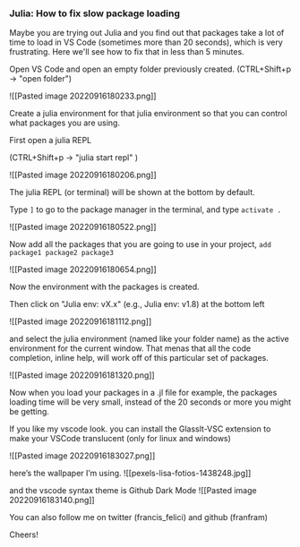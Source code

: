 
### Julia: How to fix slow package loading

Maybe you are trying out Julia and you find out that packages take a lot of time to load in VS Code (sometimes more than 20 seconds), which is very frustrating. Here we'll see how to fix that in less than 5 minutes. 


Open VS Code and open an empty folder previously created. 
(CTRL+Shift+p -> "open folder")

![[Pasted image 20220916180233.png]]

Create a julia environment for that julia environment so that you can control what packages you are using. 

First open a julia REPL

(CTRL+Shift+p -> "julia start repl" )

![[Pasted image 20220916180206.png]]

The julia REPL (or terminal) will be shown at the bottom by default. 

Type `]` to go to the package manager in the terminal, and type `activate .`

![[Pasted image 20220916180522.png]]

Now add all the packages that you are going to use in your project, `add package1 package2 package3`

![[Pasted image 20220916180654.png]]

Now the environment with the packages is created. 

Then click on "Julia env: vX.x" (e.g., Julia env: v1.8) at the bottom left

![[Pasted image 20220916181112.png]]

and select the julia environment (named like your folder name) as the active environment for the current window. That menas that all the code completion, inline help, will work off of this particular set of packages. 

![[Pasted image 20220916181320.png]]

Now when you load your packages in a .jl file for example, the packages loading time will be very small, instead of the 20 seconds or more you might be getting.



If you like my vscode look. you can install the Glasslt-VSC extension to make your VSCode translucent (only for linux and windows)

![[Pasted image 20220916183027.png]]

here’s the wallpaper I’m using.
![[pexels-lisa-fotios-1438248.jpg]]


and the vscode syntax theme is Github Dark Mode
![[Pasted image 20220916183140.png]]

You can also follow me on twitter (francis_felici) and github (franfram)

Cheers!